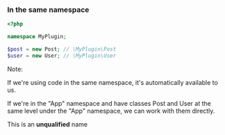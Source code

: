 ### In the same namespace

```php
<?php

namespace MyPlugin;

$post = new Post; // \MyPlugin\Post
$user = new User; // \MyPlugin\User
```

Note:

If we're using code in the same namespace, it's automatically available to us.

If we're in the "App" namespace and have classes Post and User at the same level under the "App" namespace, we can work with them directly.

This is an **unqualified** name
